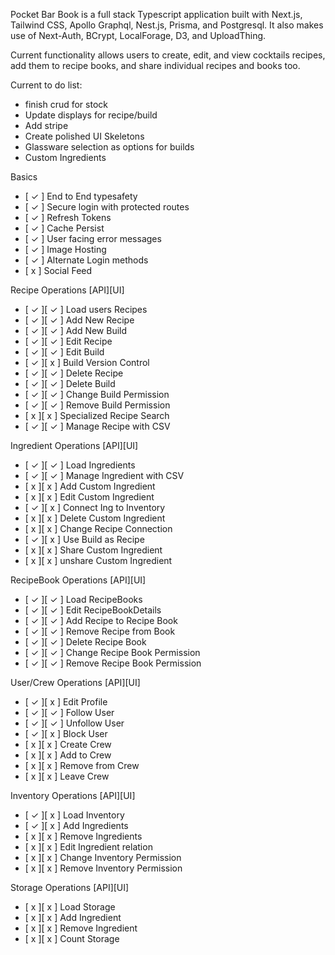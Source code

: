 Pocket Bar Book is a full stack Typescript application built with Next.js, Tailwind CSS, Apollo Graphql, Nest.js, Prisma, and Postgresql.  It also makes use of Next-Auth, BCrypt, LocalForage, D3, and UploadThing. 

Current functionality allows users to create, edit, and view cocktails recipes, add them to recipe books, and share individual recipes and books too.

Current to do list:
- finish crud for stock
- Update displays for recipe/build
- Add stripe
- Create polished UI Skeletons
- Glassware selection as options for builds
- Custom Ingredients

Basics
- [ &#10003; ] End to End typesafety
- [ &#10003; ] Secure login with protected routes
- [ &#10003; ] Refresh Tokens
- [ &#10003; ] Cache Persist
- [ &#10003; ] User facing error messages
- [ &#10003; ] Image Hosting
- [ &#10003; ] Alternate Login methods
- [ x ] Social Feed

Recipe Operations
[API][UI]
- [ &#10003; ][ &#10003; ] Load users Recipes
- [ &#10003; ][ &#10003; ] Add New Recipe
- [ &#10003; ][ &#10003; ] Add New Build
- [ &#10003; ][ &#10003; ] Edit Recipe
- [ &#10003; ][ &#10003; ] Edit Build
- [ &#10003; ][ x ] Build Version Control
- [ &#10003; ][ &#10003; ] Delete Recipe
- [ &#10003; ][ &#10003; ] Delete Build
- [ &#10003; ][ &#10003; ] Change Build Permission
- [ &#10003; ][ &#10003; ] Remove Build Permission
- [ x ][ x ] Specialized Recipe Search
- [ &#10003; ][ &#10003; ] Manage Recipe with CSV

Ingredient Operations
[API][UI]
- [ &#10003; ][ &#10003; ] Load Ingredients
- [ &#10003; ][ &#10003; ] Manage Ingredient with CSV
- [ x ][ x ] Add Custom Ingredient
- [ x ][ x ] Edit Custom Ingredient
- [ &#10003; ][ x ] Connect Ing to Inventory
- [ x ][ x ] Delete Custom Ingredient
- [ x ][ x ] Change Recipe Connection
- [ &#10003; ][ x ] Use Build as Recipe
- [ x ][ x ] Share Custom Ingredient
- [ x ][ x ] unshare Custom Ingredient

RecipeBook Operations
[API][UI]
- [ &#10003; ][ &#10003; ] Load RecipeBooks
- [ &#10003; ][ &#10003; ] Edit RecipeBookDetails
- [ &#10003; ][ &#10003; ] Add Recipe to Recipe Book
- [ &#10003; ][ &#10003; ] Remove Recipe from Book
- [ &#10003; ][ &#10003; ] Delete Recipe Book
- [ &#10003; ][ &#10003; ] Change Recipe Book Permission
- [ &#10003; ][ &#10003; ] Remove Recipe Book Permission

User/Crew Operations
[API][UI]
- [ &#10003; ][ x ] Edit Profile 
- [ &#10003; ][ &#10003; ] Follow User
- [ &#10003; ][ &#10003; ] Unfollow User
- [ &#10003; ][ x ] Block User
- [ x ][ x ] Create Crew
- [ x ][ x ] Add to Crew
- [ x ][ x ] Remove from Crew
- [ x ][ x ] Leave Crew

Inventory Operations
[API][UI]
- [ &#10003; ][ x ] Load Inventory
- [ &#10003; ][ x ] Add Ingredients
- [ x ][ x ] Remove Ingredients
- [ x ][ x ] Edit Ingredient relation
- [ x ][ x ] Change Inventory Permission
- [ x ][ x ] Remove Inventory Permission

Storage Operations
[API][UI]
- [ x ][ x ] Load Storage
- [ x ][ x ] Add Ingredient
- [ x ][ x ] Remove Ingredient
- [ x ][ x ] Count Storage
